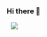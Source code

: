 ### Hi there 👋

<a href="https://www.instagram.com/sstaar_mx/">
    <img src="https://img.shields.io/badge/click-Instagram-orange?style=for-the-badge&logo=Instagram"
        style="height : auto; margin-left : 10px; margin-right : 10px;"/>
</a>
